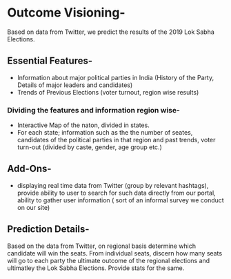 # Outcome Visioning-
Based on data from Twitter, we predict the results of the 2019 Lok Sabha Elections.

## Essential Features-
* Information about major political parties in India (History of the Party, Details of major leaders and candidates)
* Trends of Previous Elections (voter turnout, region wise results)

### Dividing the features and information region wise-
* Interactive Map of the naton, divided in states.
* For each state; information such as the the number of seates, candidates of the political parties in that region and past trends,
  voter turn-out (divided by caste, gender, age group etc.)

## Add-Ons-
* displaying real time data from Twitter (group by relevant hashtags), provide ability to user to search for such data directly from 
  our portal, ability to gather user information ( sort of an informal survey we conduct on our site)

## Prediction Details-
Based on the data from Twitter, on regional basis determine which candidate will win the seats. From individual seats, discern how
many seats will go to each party the ultimate outcome of the regional elections and ultimatley the Lok Sabha Elections.
Provide stats for the same.
